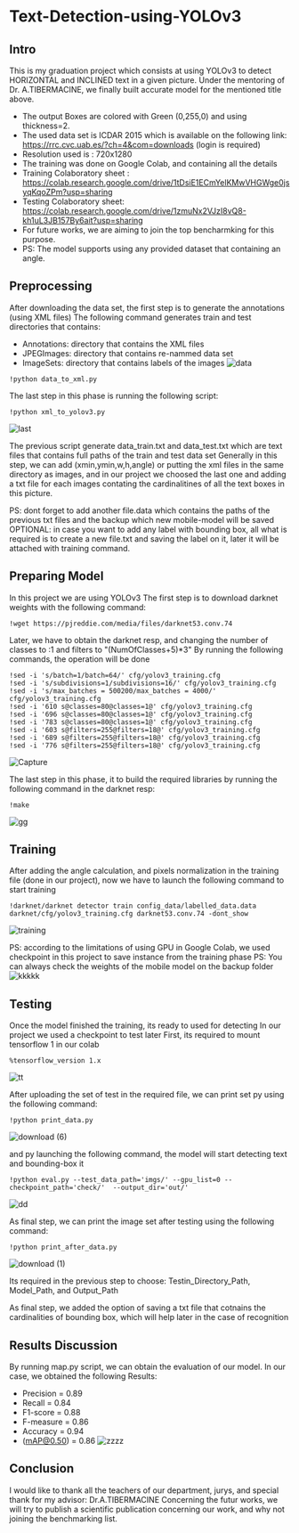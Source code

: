 # Text-Detection-using-YOLOv3
## Intro
This is my graduation project which consists at using YOLOv3 to detect HORIZONTAL and INCLINED text in a given picture. Under the mentoring of Dr. A.TIBERMACINE, we finally built accurate model for the mentioned title above.
* The output Boxes are colored with Green (0,255,0) and using thickness=2.
* The used data set is ICDAR 2015 which is available on the following link: https://rrc.cvc.uab.es/?ch=4&com=downloads (login is required)
* Resolution used is : 720x1280
* The training was done on Google Colab, and containing all the details
* Training Colaboratory sheet : https://colab.research.google.com/drive/1tDsiE1ECmYelKMwVHGWge0jsyqKqoZPm?usp=sharing
* Testing Colaboratory sheet: https://colab.research.google.com/drive/1zmuNx2VJzI8vQ8-kh1uL3JB157By6ait?usp=sharing
* For future works, we are aiming to join the top bencharmking for this purpose.
* PS: The model supports using any provided dataset that containing an angle.
## Preprocessing
After downloading the data set, the first step is to generate the annotations (using XML files)
The following command generates train and test directories that contains:
* Annotations: directory that contains the XML files
* JPEGImages: directory that contains re-nammed data set
* ImageSets: directory that contains labels of the images
![data](https://user-images.githubusercontent.com/86682718/123941929-8f720900-d992-11eb-9746-8658b0591f8a.PNG)

```
!python data_to_xml.py
```
The last step in this phase is running the following script:
```
!python xml_to_yolov3.py
```
![last](https://user-images.githubusercontent.com/86682718/123941767-63ef1e80-d992-11eb-8e98-85c793548596.PNG)

The previous script generate data_train.txt and data_test.txt which are text files that contains full paths of the train and test data set
Generally in this step, we can add (xmin,ymin,w,h,angle) or putting the xml files in the same directory as images, and in our project we choosed the last one and adding a txt file for each images contating the cardinalitines of all the text boxes in this picture.


PS: dont forget to add another file.data which contains the paths of the previous txt files and the backup which new mobile-model will be saved
OPTIONAL: in case you want to add any label with bounding box, all what is required is to create a new file.txt and saving the label on it, later it will be attached with training command.
## Preparing Model
In this project we are using YOLOv3 
The first step is to download darknet weights with the following command:
```
!wget https://pjreddie.com/media/files/darknet53.conv.74
```
Later, we have to obtain the darknet resp, and changing the number of classes to :1 and filters to "(NumOfClasses+5)*3"
By running the following commands, the operation will be done
```
!sed -i 's/batch=1/batch=64/' cfg/yolov3_training.cfg
!sed -i 's/subdivisions=1/subdivisions=16/' cfg/yolov3_training.cfg
!sed -i 's/max_batches = 500200/max_batches = 4000/' cfg/yolov3_training.cfg
!sed -i '610 s@classes=80@classes=1@' cfg/yolov3_training.cfg
!sed -i '696 s@classes=80@classes=1@' cfg/yolov3_training.cfg
!sed -i '783 s@classes=80@classes=1@' cfg/yolov3_training.cfg
!sed -i '603 s@filters=255@filters=18@' cfg/yolov3_training.cfg
!sed -i '689 s@filters=255@filters=18@' cfg/yolov3_training.cfg
!sed -i '776 s@filters=255@filters=18@' cfg/yolov3_training.cfg
```
![Capture](https://user-images.githubusercontent.com/86682718/123943567-30ad8f00-d994-11eb-8269-6de2e3b7f119.PNG)

The last step in this phase, it to build the required libraries by running the following command in the darknet resp:
```
!make
```
![gg](https://user-images.githubusercontent.com/86682718/123943806-66527800-d994-11eb-973a-14afbcfc0119.PNG)

## Training
After adding the angle calculation, and pixels normalization in the training file (done in our project), now we have to launch the following command to start training
```
!darknet/darknet detector train config_data/labelled_data.data darknet/cfg/yolov3_training.cfg darknet53.conv.74 -dont_show 
```
![training](https://user-images.githubusercontent.com/86682718/123943967-8eda7200-d994-11eb-925a-9bdde4c4667b.PNG)

PS: according to the limitations of using GPU in Google Colab, we used checkpoint in this project to save instance from the training phase
PS: You can always check the weights of the mobile model on the backup folder
![kkkkk](https://user-images.githubusercontent.com/86682718/123945357-f7761e80-d995-11eb-80cb-eb425dfc851e.PNG)

## Testing
Once the model finished the training, its ready to used for detecting
In our project we used a checkpoint to test later
First, its required to mount tensorflow 1 in our colab
```
%tensorflow_version 1.x
```
![tt](https://user-images.githubusercontent.com/86682718/123944290-e678dd80-d994-11eb-956c-24285ed5f127.PNG)

After uploading the set of test in the required file, we can print set py using the following command:
```
!python print_data.py
```
![download (6)](https://user-images.githubusercontent.com/86682718/123944317-ed075500-d994-11eb-83e8-435678819787.png)

and py launching the following command, the model will start detecting text and bounding-box it 
```
!python eval.py --test_data_path='imgs/' --gpu_list=0 --checkpoint_path='check/'  --output_dir='out/'
```
![dd](https://user-images.githubusercontent.com/86682718/123944569-26d85b80-d995-11eb-9415-8c8b98d26359.PNG)

As final step, we can print the image set after testing using the following command:
```
!python print_after_data.py
```
![download (1)](https://user-images.githubusercontent.com/86682718/123944353-f4c6f980-d994-11eb-81d6-e1660a74534c.png)

Its required in the previous step to choose: Testin_Directory_Path, Model_Path, and Output_Path

As final step, we added the option of saving a txt file that cotnains the cardinalities of bounding box, which will help later in the case of recognition

## Results Discussion
By running map.py script, we can obtain the evaluation of our model.
In our case, we obtained the following Results:
* Precision = 0.89
* Recall = 0.84
* F1-score = 0.88
* F-measure = 0.86
* Accuracy = 0.94
* (mAP@0.50) = 0.86
 ![zzzz](https://user-images.githubusercontent.com/86682718/123945265-df9e9a80-d995-11eb-8ac5-089c22f74c96.PNG)

## Conclusion
I would like to thank all the teachers of our department, jurys, and special thank for my advisor: Dr.A.TIBERMACINE
Concerning the futur works, we will try to publish a scientific publication concerning our work, and why not joining the benchmarking list.





